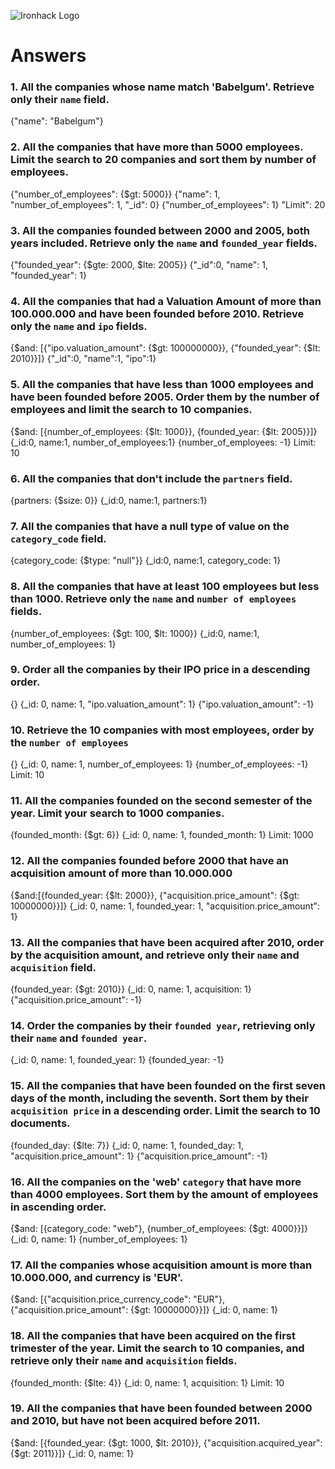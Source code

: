 ![Ironhack Logo](https://i.imgur.com/1QgrNNw.png)

# Answers

### 1. All the companies whose name match 'Babelgum'. Retrieve only their `name` field.

{"name": "Babelgum"}

### 2. All the companies that have more than 5000 employees. Limit the search to 20 companies and sort them by **number of employees**.

{"number_of_employees": {$gt: 5000}}
{"name": 1, "number_of_employees": 1, "_id": 0}
{"number_of_employees": 1}
"Limit": 20

### 3. All the companies founded between 2000 and 2005, both years included. Retrieve only the `name` and `founded_year` fields.

{"founded_year": {$gte: 2000, $lte: 2005}}
{"_id":0, "name": 1, "founded_year": 1}

### 4. All the companies that had a Valuation Amount of more than 100.000.000 and have been founded before 2010. Retrieve only the `name` and `ipo` fields.

{$and: [{"ipo.valuation_amount": {$gt: 100000000}}, {"founded_year": {$lt: 2010}}]}
{"_id":0, "name":1, "ipo":1}

### 5. All the companies that have less than 1000 employees and have been founded before 2005. Order them by the number of employees and limit the search to 10 companies.

{$and: [{number_of_employees: {$lt: 1000}}, {founded_year: {$lt: 2005}}]}
{_id:0, name:1, number_of_employees:1}
{number_of_employees: -1}
Limit: 10

### 6. All the companies that don't include the `partners` field.

{partners: {$size: 0}}
{_id:0, name:1, partners:1}

### 7. All the companies that have a null type of value on the `category_code` field.

{category_code: {$type: "null"}}
{_id:0, name:1, category_code: 1}

### 8. All the companies that have at least 100 employees but less than 1000. Retrieve only the `name` and `number of employees` fields.

{number_of_employees: {$gt: 100, $lt: 1000}}
{_id:0, name:1, number_of_employees: 1}


### 9. Order all the companies by their IPO price in a descending order.

{}
{_id: 0, name: 1, "ipo.valuation_amount": 1}
{"ipo.valuation_amount": -1}

### 10. Retrieve the 10 companies with most employees, order by the `number of employees`

{}
{_id: 0, name: 1, number_of_employees: 1}
{number_of_employees: -1}
Limit: 10

### 11. All the companies founded on the second semester of the year. Limit your search to 1000 companies.

{founded_month: {$gt: 6}}
{_id: 0, name: 1, founded_month: 1}
Limit: 1000

### 12. All the companies founded before 2000 that have an acquisition amount of more than 10.000.000

{$and:[{founded_year: {$lt: 2000}}, {"acquisition.price_amount": {$gt: 10000000}}]}
{_id: 0, name: 1, founded_year: 1, "acquisition.price_amount": 1}

### 13. All the companies that have been acquired after 2010, order by the acquisition amount, and retrieve only their `name` and `acquisition` field.

{founded_year: {$gt: 2010}}
{_id: 0, name: 1, acquisition: 1}
{"acquisition.price_amount": -1}

### 14. Order the companies by their `founded year`, retrieving only their `name` and `founded year`.

{_id: 0, name: 1, founded_year: 1}
{founded_year: -1}

### 15. All the companies that have been founded on the first seven days of the month, including the seventh. Sort them by their `acquisition price` in a descending order. Limit the search to 10 documents.

{founded_day: {$lte: 7}}
{_id: 0, name: 1, founded_day: 1, "acquisition.price_amount": 1}
{"acquisition.price_amount": -1}

### 16. All the companies on the 'web' `category` that have more than 4000 employees. Sort them by the amount of employees in ascending order.

{$and: [{category_code: "web"}, {number_of_employees: {$gt: 4000}}]}
{_id: 0, name: 1}
{number_of_employees: 1}

### 17. All the companies whose acquisition amount is more than 10.000.000, and currency is 'EUR'.

{$and: [{"acquisition.price_currency_code": "EUR"}, {"acquisition.price_amount": {$gt: 10000000}}]}
{_id: 0, name: 1}

### 18. All the companies that have been acquired on the first trimester of the year. Limit the search to 10 companies, and retrieve only their `name` and `acquisition` fields.

{founded_month: {$lte: 4}}
{_id: 0, name: 1, acquisition: 1}
Limit: 10

### 19. All the companies that have been founded between 2000 and 2010, but have not been acquired before 2011.

{$and: [{founded_year: {$gt: 1000, $lt: 2010}}, {"acquisition.acquired_year": {$gt: 2011}}]}
{_id: 0, name: 1}
